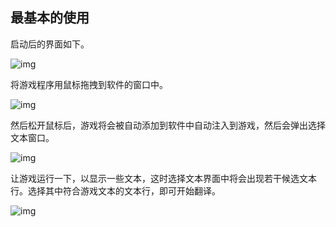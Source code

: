 
## 最基本的使用
 
启动后的界面如下。

![img](https://image.lunatranslator.org/zh/basicuse/startup2.png) 

将游戏程序用鼠标拖拽到软件的窗口中。

![img](https://image.lunatranslator.org/zh/basicuse/load.png) 

然后松开鼠标后，游戏将会被自动添加到软件中自动注入到游戏，然后会弹出选择文本窗口。

![img](https://image.lunatranslator.org/zh/basicuse/loaded.png) 

让游戏运行一下，以显示一些文本，这时选择文本界面中将会出现若干候选文本行。选择其中符合游戏文本的文本行，即可开始翻译。

![img](https://image.lunatranslator.org/zh/basicuse/trans.png) 
